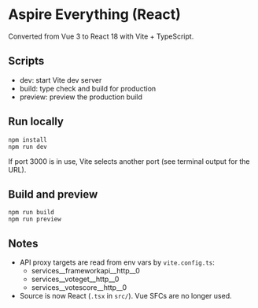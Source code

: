 # Aspire Everything (React)

Converted from Vue 3 to React 18 with Vite + TypeScript.

## Scripts

- dev: start Vite dev server
- build: type check and build for production
- preview: preview the production build

## Run locally

```pwsh
npm install
npm run dev
```

If port 3000 is in use, Vite selects another port (see terminal output for the URL).

## Build and preview

```pwsh
npm run build
npm run preview
```

## Notes

- API proxy targets are read from env vars by `vite.config.ts`:
	- services__frameworkapi__http__0
	- services__voteget__http__0
	- services__votescore__http__0
- Source is now React (`.tsx` in `src/`). Vue SFCs are no longer used.
